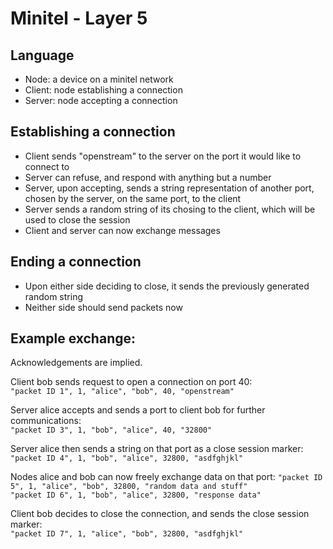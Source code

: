 # Minitel - Layer 5

## Language

- Node: a device on a minitel network
- Client: node establishing a connection
- Server: node accepting a connection

## Establishing a connection

- Client sends "openstream" to the server on the port it would like to connect to
- Server can refuse, and respond with anything but a number
- Server, upon accepting, sends a string representation of another port, chosen by the server, on the same port, to the client
- Server sends a random string of its chosing to the client, which will be used to close the session
- Client and server can now exchange messages

## Ending a connection

- Upon either side deciding to close, it sends the previously generated random string
- Neither side should send packets now

## Example exchange:
Acknowledgements are implied.

Client bob sends request to open a connection on port 40:  
`"packet ID 1", 1, "alice", "bob", 40, "openstream"`

Server alice accepts and sends a port to client bob for further communications:  
`"packet ID 3", 1, "bob", "alice", 40, "32800"`

Server alice then sends a string on that port as a close session marker:  
`"packet ID 4", 1, "bob", "alice", 32800, "asdfghjkl"`

Nodes alice and bob can now freely exchange data on that port:
`"packet ID 5", 1, "alice", "bob", 32800, "random data and stuff"`  
`"packet ID 6", 1, "bob", "alice", 32800, "response data"`

Client bob decides to close the connection, and sends the close session marker:  
`"packet ID 7", 1, "alice", "bob", 32800, "asdfghjkl"`
